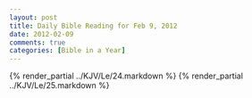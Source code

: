 ```yaml
---
layout: post
title: Daily Bible Reading for Feb 9, 2012
date: 2012-02-09
comments: true
categories: [Bible in a Year]
---
```

{% render_partial ../KJV/Le/24.markdown %}
{% render_partial ../KJV/Le/25.markdown %}
